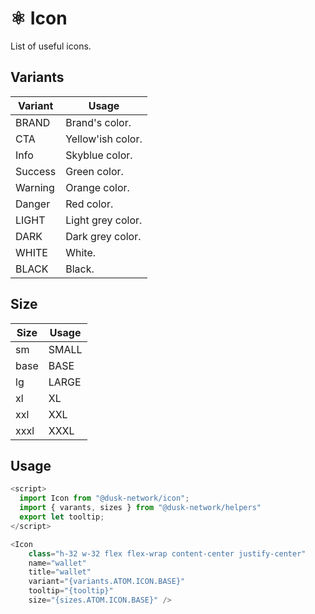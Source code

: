 # ⚛️ Icon

List of useful icons.

## Variants

| Variant   | Usage            |
| --------- | ---------------- |
| BRAND     | Brand's color.   |
| CTA       | Yellow'ish color.|
| Info      | Skyblue color.   |
| Success   | Green color.     |
| Warning   | Orange color.    |
| Danger    | Red color.       |
| LIGHT     | Light grey color.|
| DARK      | Dark grey color. |
| WHITE     | White.           |
| BLACK     | Black.           |

## Size

| Size  | Usage |
| ----- | ------|
| sm    | SMALL |
| base  | BASE  |
| lg    | LARGE |
| xl    | XL    |
| xxl   | XXL   |
| xxxl  | XXXL  |

## Usage

```js
<script>
  import Icon from "@dusk-network/icon";
  import { varants, sizes } from "@dusk-network/helpers"
  export let tooltip;
</script>

<Icon
    class="h-32 w-32 flex flex-wrap content-center justify-center"
    name="wallet"
    title="wallet"
    variant="{variants.ATOM.ICON.BASE}"
    tooltip="{tooltip}"
    size="{sizes.ATOM.ICON.BASE}" />
```